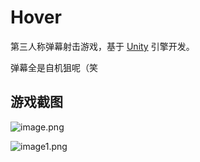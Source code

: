 # Hover

第三人称弹幕射击游戏，基于 [Unity](https://unity3d.com/) 引擎开发。

弹幕全是自机狙呢（笑

## 游戏截图

![image.png](https://s2.loli.net/2022/12/14/zMPE1b9rItoT5yp.png)

![image1.png](https://s2.loli.net/2022/12/14/XfMGOemzl7aHBE5.png)
